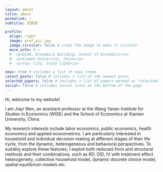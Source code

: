 ```yaml
---
layout: about
title: about
permalink: / 
subtitle: 文家奕

profile:
  align: right
  image: prof_pic.jpg
  image_circular: false # crops the image to make it circular
  more_info: # >
  #  <p>D238, Economics Building, School of Economics</p>
  #  <p>Xiamen University, China</p>
  #  <p>Your City, State 12345</p>

news: true # includes a list of news items
latest_posts: false # includes a list of the newest posts
selected_papers: false # includes a list of papers marked as "selected={true}"
social: false # includes social icons at the bottom of the page
---
```


Hi, welcome to my website! 

I am Jiayi Wen, an assistant professor at the Wang Yanan Institute for Studies in Economics (WISE) and the School of Economics at Xiamen University, China.

My research interests include labor economics, public economics, health economics and applied econometrics. I am particularly interested in household and individual decisioin making at different stages of their life cycle, from the dynamic, heterogeneous and behavioral perspectives. To suitably explore these features, I exploit both reduced-form and structural methods and their combinations, such as RD, DID, IV with treatment effect heterogeneity, collective household model, dynamic discrete choice model, spatial equilibrium models etc.


